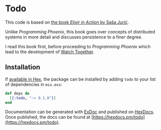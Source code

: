 # Todo

This code is based on [the book _Elixir in Action_ by Saša Jurić](https://www.manning.com/books/elixir-in-action).

Unlike _Programming Phoenix_, this book goes over concepts of distributed systems in more detail and discusses
persistence to a finer degree.

I read this book first, before proceeding to _Programming Phoenix_ which lead to the development of
[Watch Together](https://github.com/colelawrence/phoenix_watch_together).

## Installation

If [available in Hex](https://hex.pm/docs/publish), the package can be installed
by adding `todo` to your list of dependencies in `mix.exs`:

```elixir
def deps do
  [{:todo, "~> 0.1.0"}]
end
```

Documentation can be generated with [ExDoc](https://github.com/elixir-lang/ex_doc)
and published on [HexDocs](https://hexdocs.pm). Once published, the docs can
be found at [https://hexdocs.pm/todo](https://hexdocs.pm/todo).

